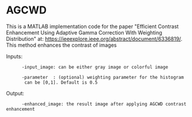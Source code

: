 # AGCWD
This is a MATLAB implementation code for the paper "Efficient Contrast Enhancement Using Adaptive Gamma Correction With Weighting Distribution" at: https://ieeexplore.ieee.org/abstract/document/6336819/.
This method enhances the contrast of images


 Inputs:
          
          -input_image: can be either gray image or colorful image
          
          -parameter  : (optional) weighting parameter for the histogram
           can be [0,1]. Default is 0.5
   
   Output:
   
          -enhanced_image: the result image after applying AGCWD contrast enhancement
